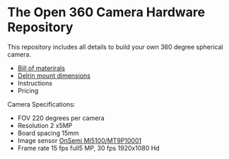 # The Open 360 Camera Hardware Repository 
This repository includes all details to build your own 360 degree spherical camera. 

* [Bill of materirals](https://docs.google.com/spreadsheets/d/1DjrssXFpiNprQZbmdWP-jzERTFS624AXDK49ZiT67Ic/edit?usp=sharing)
* [Delrin mount dimensions]( https://docs.google.com/drawings/d/1a1yqljNkfvwshJXSAQb4WQnTHRU0a6AmI5eeKOmlvyI/edit?usp=sharing)
* Instructions
* Pricing


Camera Specifications:

* FOV 220 degrees per camera
* Resolution 2 x5MP
* Board spacing 15mm
* Image sensor [OnSemi MI5100/MT9P10001](http://www.onsemi.com/pub_link/Collateral/MT9P001-D.PDF)
* Frame rate 15 fps full5 MP, 30 fps 1920x1080 Hd



